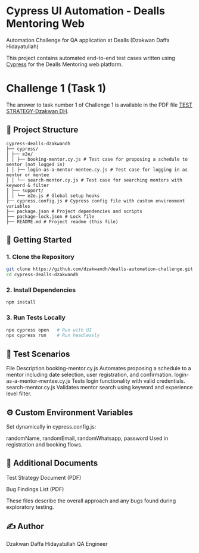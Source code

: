 # Cypress UI Automation - Dealls Mentoring Web
Automation Challenge for QA application at Dealls (Dzakwan Daffa Hidayatullah)

This project contains automated end-to-end test cases written using [Cypress](https://www.cypress.io/) for the Dealls Mentoring web platform.

# Challenge 1 (Task 1)
The answer to task number 1 of Challenge 1 is available in the PDF file [TEST STRATEGY-Dzakwan DH](https://github.com/dzakwandh/dealls-automation-challenge/blob/main/TEST%20STRATEGY-Dzakwan%20DH.pdf).

## 📁 Project Structure
```
cypress-dealls-dzakwandh
├── cypress/
│ ├── e2e/
│ │ ├── booking-mentor.cy.js # Test case for proposing a schedule to mentor (not logged in)
│ │ ├── login-as-a-mentor-mentee.cy.js # Test case for logging in as mentor or mentee
│ │ └── search-mentor.cy.js # Test case for searching mentors with keyword & filter
│ ├── support/
│ │ └── e2e.js # Global setup hooks
├── cypress.config.js # Cypress config file with custom environment variables
├── package.json # Project dependencies and scripts
├── package-lock.json # Lock file
├── README.md # Project readme (this file)
```

## 🚀 Getting Started

### 1. Clone the Repository
```bash
git clone https://github.com/dzakwandh/dealls-automation-challenge.git
cd cypress-dealls-dzakwandh
```

### 2. Install Dependencies
```bash
npm install
```
### 3. Run Tests Locally
```bash
npx cypress open   # Run with UI
npx cypress run    # Run headlessly
```
## 🧪 Test Scenarios
File	Description
booking-mentor.cy.js	Automates proposing a schedule to a mentor including date selection, user registration, and confirmation.
login-as-a-mentor-mentee.cy.js	Tests login functionality with valid credentials.
search-mentor.cy.js	Validates mentor search using keyword and experience level filter.

## ⚙️ Custom Environment Variables
Set dynamically in cypress.config.js:

randomName, randomEmail, randomWhatsapp, password
Used in registration and booking flows.

## 📎 Additional Documents
Test Strategy Document (PDF)

Bug Findings List (PDF)

These files describe the overall approach and any bugs found during exploratory testing.

## ✍️ Author
Dzakwan Daffa Hidayatullah
QA Engineer

